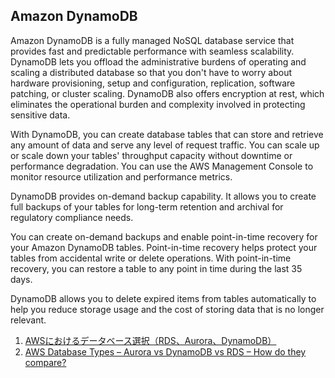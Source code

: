 ## Amazon DynamoDB

Amazon DynamoDB is a fully managed NoSQL database service that provides fast and predictable performance with seamless scalability. DynamoDB lets you offload the administrative burdens of operating and scaling a distributed database so that you don't have to worry about hardware provisioning, setup and configuration, replication, software patching, or cluster scaling. DynamoDB also offers encryption at rest, which eliminates the operational burden and complexity involved in protecting sensitive data.

With DynamoDB, you can create database tables that can store and retrieve any amount of data and serve any level of request traffic. You can scale up or scale down your tables' throughput capacity without downtime or performance degradation. You can use the AWS Management Console to monitor resource utilization and performance metrics.

DynamoDB provides on-demand backup capability. It allows you to create full backups of your tables for long-term retention and archival for regulatory compliance needs.

You can create on-demand backups and enable point-in-time recovery for your Amazon DynamoDB tables. Point-in-time recovery helps protect your tables from accidental write or delete operations. With point-in-time recovery, you can restore a table to any point in time during the last 35 days.

DynamoDB allows you to delete expired items from tables automatically to help you reduce storage usage and the cost of storing data that is no longer relevant.

1. [AWSにおけるデータベース選択（RDS、Aurora、DynamoDB）](https://genee.jp/contents/system0005/)
2. [AWS Database Types – Aurora vs DynamoDB vs RDS – How do they compare?](https://www.eginnovations.com/blog/aws-database-types-aurora-vs-dynamodb-vs-rds-how-do-they-compare/)